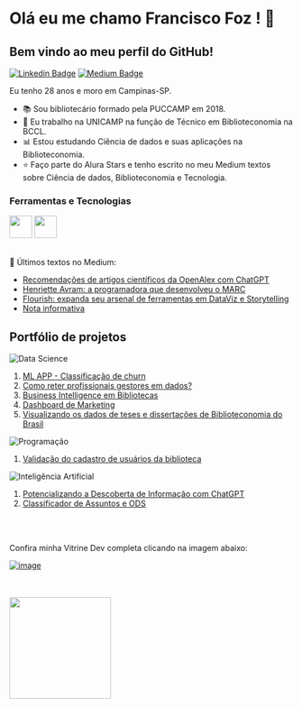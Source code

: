 

# Olá eu me chamo Francisco Foz ! 👋
## Bem vindo ao meu perfil do GitHub!           

<p align='left'>
    
[![Linkedin Badge](https://img.shields.io/badge/LinkedIn-0077B5?style=for-the-badge&logo=linkedin&logoColor=white
)](https://www.linkedin.com/in/francisco-tadeu-foz/)
[![Medium Badge](https://img.shields.io/badge/Medium-12100E?style=for-the-badge&logo=medium&logoColor=white
)](https://medium.com/@franciscofoz)
</p>

Eu tenho 28 anos e moro em Campinas-SP.


- :books: Sou bibliotecário formado pela PUCCAMP em 2018.
- :school: Eu trabalho na UNICAMP na função de Técnico em Biblioteconomia na BCCL.
- :bar_chart: Estou estudando Ciência de dados e suas aplicações na Biblioteconomia.
- :star: Faço parte do Alura Stars e tenho escrito no meu Medium textos sobre Ciência de dados, Biblioteconomia e Tecnologia.


### Ferramentas e Tecnologias
<code><img src="https://cdn.jsdelivr.net/gh/devicons/devicon/icons/python/python-original.svg" width="40" height="40"></code>
<code><img src="https://upload.wikimedia.org/wikipedia/commons/thumb/c/cf/New_Power_BI_Logo.svg/2048px-New_Power_BI_Logo.svg.png" width="40" height="40"></code>
</br>
</br>


:pencil: Últimos textos no Medium:
<!-- MEDIUM:START -->
- [Recomendações de artigos científicos da OpenAlex com ChatGPT](https://franciscofoz.medium.com/recomenda%C3%A7%C3%B5es-de-artigos-cient%C3%ADficos-da-openalex-com-chatgpt-f0239f6d78c1?source=rss-30612e32581e------2)
- [Henriette Avram: a programadora que desenvolveu o MARC](https://franciscofoz.medium.com/henriette-avram-a-programadora-que-desenvolveu-o-marc-3bb4671a157d?source=rss-30612e32581e------2)
- [Flourish: expanda seu arsenal de ferramentas em DataViz e Storytelling](https://franciscofoz.medium.com/flourish-expanda-seu-arsenal-de-ferramentas-em-dataviz-e-storytelling-570ef6f9881f?source=rss-30612e32581e------2)
- [Nota informativa](https://franciscofoz.medium.com/nota-informativa-280fcc87a113?source=rss-30612e32581e------2)
<!-- MEDIUM:END -->


## Portfólio de projetos
![Data Science](https://img.shields.io/badge/Data_Science-9cd33b)
1. [ML APP - Classificação de churn](https://github.com/FranciscoFoz/challenge-dados-alura-3-edicao)
2. [Como reter profissionais gestores em dados?](https://github.com/FranciscoFoz/State-of-data-2021-Como-reter-profissionais-gestores-em-dados)
3. [Business Intelligence em Bibliotecas](https://github.com/FranciscoFoz/BI_Biblioteca)
4. [Dashboard de Marketing](https://github.com/FranciscoFoz/Alura_Challenge_BI_Semana2)
5. [Visualizando os dados de teses e dissertações de Biblioteconomia do Brasil](https://github.com/FranciscoFoz/Visualizacoes_TesesDissertacoes_Biblioteconomia_Brasil)


![Programação](https://img.shields.io/badge/Programação-00c86f)
1. [Validação do cadastro de usuários da biblioteca](https://github.com/FranciscoFoz/validacao-cadastro-usuarios-biblioteca)

![Inteligência Artificial](https://img.shields.io/badge/Inteligencia_Artificial-7b71ff)
1. [Potencializando a Descoberta de Informação com ChatGPT](https://github.com/FranciscoFoz/recomendador-artigos-OpenAlex-GPT/tree/main)
2. [Classificador de Assuntos e ODS]([https://github.com/FranciscoFoz/recomendador-artigos-OpenAlex-GPT/tree/main](https://github.com/FranciscoFoz/classificador-assuntos-ods))

</br>
</br>

Confira minha Vitrine Dev completa clicando na imagem abaixo:

[![image](https://user-images.githubusercontent.com/64700794/188927548-c627858f-5e22-4373-b6fc-f9bd26c5195f.png)](https://cursos.alura.com.br/vitrinedev/FranciscoFoz)

</br>
</br>

<div>
<a href="https://github.com/FranciscoFoz">
<img loading="lazy" height="180em" src="https://github-readme-stats.vercel.app/api/top-langs/?username=FranciscoFoz&layout=compact&langs_count=7&theme=dracula"/>
</div>

